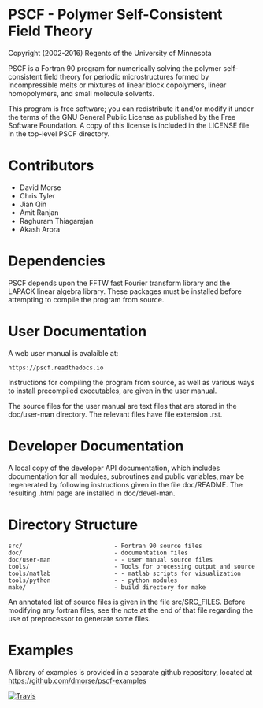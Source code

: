 # PSCF - Polymer Self-Consistent Field Theory

Copyright (2002-2016) Regents of the University of Minnesota

PSCF is a Fortran 90 program for numerically solving the polymer
self-consistent field theory for periodic microstructures formed
by incompressible melts or mixtures of linear block copolymers,
linear homopolymers, and small molecule solvents.

This program is free software; you can redistribute it and/or modify
it under the terms of the GNU General Public License as published by
the Free Software Foundation. A copy of this license is included in
the LICENSE file in the top-level PSCF directory.

# Contributors

- David Morse
- Chris Tyler
- Jian Qin
- Amit Ranjan
- Raghuram Thiagarajan
- Akash Arora

# Dependencies

 PSCF depends upon the FFTW fast Fourier transform library and the
 LAPACK linear algebra library.  These packages must be installed
 before attempting to compile the program from source.

# User Documentation

A web user manual is avalaible at:

    https://pscf.readthedocs.io

Instructions for compiling the program from source, as well as various
ways to install precompiled executables, are given in the user manual.

The source files for the user manual are text files that are stored in
the doc/user-man directory. The relevant files have file extension .rst.

# Developer Documentation

A local copy of the developer API documentation, which includes
documentation for all modules, subroutines and public variables, may
be regenerated by following instructions given in the file doc/README.
The resulting .html page are installed in doc/devel-man.

# Directory Structure

    src/                          - Fortran 90 source files
    doc/                          - documentation files
    doc/user-man                  - - user manual source files
    tools/                        - Tools for processing output and source
    tools/matlab                  - - matlab scripts for visualization
    tools/python                  - - python modules
    make/                         - build directory for make

An annotated list of source files is given in the file src/SRC_FILES.
Before modifying any fortran files, see the note at the end of that
file regarding the use of preprocessor to generate some files.

# Examples

A library of examples is provided in a separate github repository,
located at https://github.com/dmorse/pscf-examples


[buildstatus_image_travis]: https://travis-ci.org/dmorse/pscf.svg?branch=master
[travisci]: https://travis-ci.org/dmorse/pscf

[![Travis][buildstatus_image_travis]][travisci]

